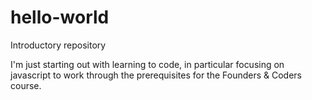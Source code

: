 # hello-world
Introductory repository

I'm just starting out with learning to code, in particular focusing on javascript to work through the prerequisites for the Founders & Coders course.
